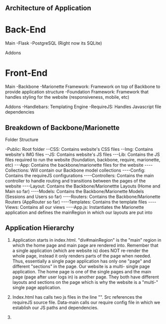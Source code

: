 Architecture of Application
---------------------------


Back-End
==========================
Main
-Flask
-PostgreSQL (Right now its SQLite)

Addons


Front-End
===========================
Main
-Backbone
-Marionette Framework: Framework on top of Backbone to provide application structure
-Foundation Framework: Framework that handles styling for the website (responsiveness, mobile, etc)

Addons
-Handlebars: Templating Engine
-RequireJS: Handles Javascript file dependencies


Breakdown of Backbone/Marionette
--------------------------------
Folder Structure

-Public: Root folder
--CSS: Contains website's CSS files
--Img: Contains website's IMG files
--JS: Contains website's JS files
---Lib: Contains the JS files required to run the website (foundation, backbone, require, marionette, etc)
---App: Contains the backbone/marionette files for the website
----Collections: Will contain our Backbone model collections
----Config: Contains the requireJS configurations
----Controllers: Contains the main controller to handle routing and transitions between the pages of the website
----Layout: Contains the Backbone/Marionettte Layouts (Home and Main so far)
----Models: Contains the Backbone/Marionette Models (Sessions and Users so far)
----Routers: Contains the Backbone/Marionette Routers (AppRouter so far)
----Templates: Contains the template files
----Views: Contains all our views 
----App.js: Instantiates the Marionette application and defines the mainRegion in which our layouts are put into

Application Hierarchy
--------------------------------

1. Application starts in index.html. "div#mainRegion" is the "main" region in which the home page and main page are rendered into. Remember that a single application (which are website is) does NOT re-render the whole page, instead it only renders parts of the page when needed. Thus, essentially a single page application has only one "page" and different "sections" in the page. Our website is a multi- single page application. The home page is one of the single pages and the main page (page after user logs in) is another page. They both have different layouts and sections on the page which is why the website is a "multi-" single page application.

2. Index.html has calls two js files in the line "<script type="text/javascript" src="js/libs/require.js" data-main="js/app/config/Init.js"></script>". Src references the requireJS source file. Data-main calls our require config file in which we establish our JS paths and dependencies.

3. 
